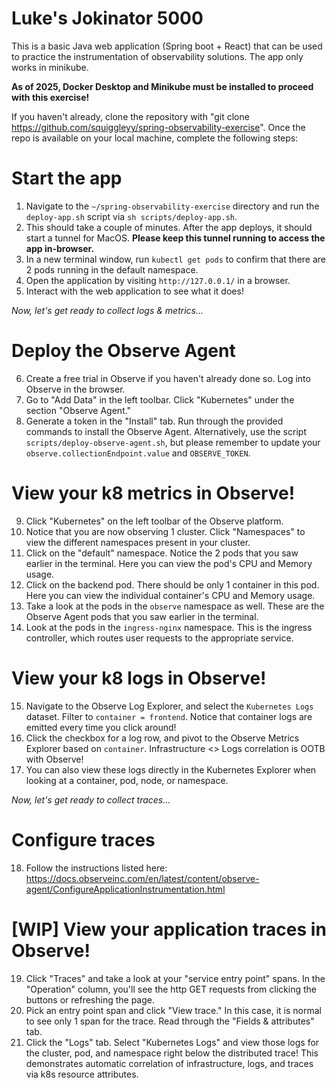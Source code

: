# Luke's Jokinator 5000
This is a basic Java web application (Spring boot + React) that can be used to practice the instrumentation of observability solutions. The app only works in minikube.

**As of 2025, Docker Desktop and Minikube must be installed to proceed with this exercise!**

If you haven't already, clone the repository with "git clone https://github.com/squiggleyy/spring-observability-exercise". Once the repo is available on your local machine, complete the following steps:

# Start the app
1. Navigate to the `~/spring-observability-exercise` directory and run the `deploy-app.sh` script via `sh scripts/deploy-app.sh`.
2. This should take a couple of minutes. After the app deploys, it should start a tunnel for MacOS. **Please keep this tunnel running to access the app in-browser.**
3. In a new terminal window, run `kubectl get pods` to confirm that there are 2 pods running in the default namespace.
4. Open the application by visiting `http://127.0.0.1/` in a browser.
5. Interact with the web application to see what it does!

*Now, let's get ready to collect logs & metrics...*

# Deploy the Observe Agent
6. Create a free trial in Observe if you haven't already done so. Log into Observe in the browser.
7. Go to "Add Data" in the left toolbar. Click "Kubernetes" under the section "Observe Agent."
8. Generate a token in the "Install" tab. Run through the provided commands to install the Observe Agent. Alternatively, use the script `scripts/deploy-observe-agent.sh`, but please remember to update your `observe.collectionEndpoint.value` and `OBSERVE_TOKEN`.

# View your k8 metrics in Observe!
9. Click "Kubernetes" on the left toolbar of the Observe platform.
10. Notice that you are now observing 1 cluster. Click "Namespaces" to view the different namespaces present in your cluster.
11. Click on the "default" namespace. Notice the 2 pods that you saw earlier in the terminal. Here you can view the pod's CPU and Memory usage.
12. Click on the backend pod. There should be only 1 container in this pod. Here you can view the individual container's CPU and Memory usage.
13. Take a look at the pods in the `observe` namespace as well. These are the Observe Agent pods that you saw earlier in the terminal.
14. Look at the pods in the `ingress-nginx` namespace. This is the ingress controller, which routes user requests to the appropriate service.

# View your k8 logs in Observe!
15. Navigate to the Observe Log Explorer, and select the `Kubernetes Logs` dataset. Filter to `container = frontend`. Notice that container logs are emitted every time you click around!
16. Click the checkbox for a log row, and pivot to the Observe Metrics Explorer based on `container`. Infrastructure <> Logs correlation is OOTB with Observe!
17. You can also view these logs directly in the Kubernetes Explorer when looking at a container, pod, node, or namespace.

*Now, let's get ready to collect traces...*

# Configure traces
18. Follow the instructions listed here: https://docs.observeinc.com/en/latest/content/observe-agent/ConfigureApplicationInstrumentation.html

# [WIP] View your application traces in Observe!
19. Click "Traces" and take a look at your "service entry point" spans. In the "Operation" column, you'll see the http GET requests from clicking the buttons or refreshing the page.
20. Pick an entry point span and click "View trace." In this case, it is normal to see only 1 span for the trace. Read through the "Fields & attributes" tab.
21. Click the "Logs" tab. Select "Kubernetes Logs" and view those logs for the cluster, pod, and namespace right below the distributed trace! This demonstrates automatic correlation of infrastructure, logs, and traces via k8s resource attributes.